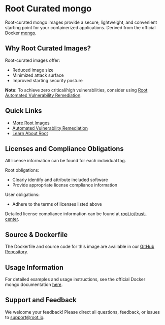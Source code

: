 # Root Curated mongo

Root-curated mongo images provide a secure, lightweight, and convenient starting point for your containerized applications. Derived from the official Docker [mongo](https://hub.docker.com/_/mongo).

## Why Root Curated Images?
Root-curated images offer:
- Reduced image size
- Minimized attack surface
- Improved starting security posture

**Note:** To achieve zero critical/high vulnerabilities, consider using [Root Automated Vulnerability Remediation](https://app.root.io).

## Quick Links
- [More Root Images](https://images.root.io)
- [Automated Vulnerability Remediation](https://app.root.io)
- [Learn About Root](https://www.root.io)

## Licenses and Compliance Obligations
All license information can be found for each individual tag.

Root obligations:
- Clearly identify and attribute included software
- Provide appropriate license compliance information

User obligations:
- Adhere to the terms of licenses listed above

Detailed license compliance information can be found at [root.io/trust-center](https://root.io/trust-center).

## Source & Dockerfile
The Dockerfile and source code for this image are available in our [GitHub Repository](https://github.com/rootio-avr/public-image-catalog/tree/main/debian/mongo/).

## Usage Information
For detailed examples and usage instructions, see the official Docker mongo documentation [here](https://hub.docker.com/_/mongo).

## Support and Feedback
We welcome your feedback! Please direct all questions, feedback, or issues to [support@root.io](mailto:support@root.io).